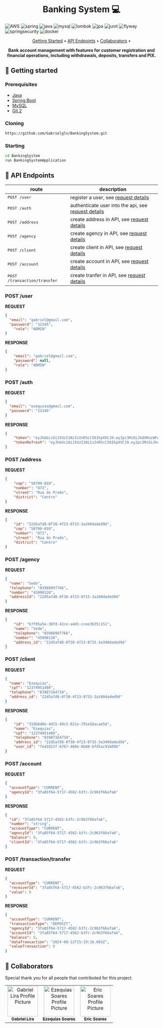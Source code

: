 [JAVA_BADGE]:https://img.shields.io/badge/java-%23ED8B00.svg?style=for-the-badge&logo=openjdk&logoColor=white
[SPRING_BADGE]: https://img.shields.io/badge/spring-%236DB33F.svg?style=for-the-badge&logo=spring&logoColor=white
[MYSQL_BADGE]:https://img.shields.io/badge/MySQL-%234479A1.svg?style=for-the-badge&logo=mysql&logoColor=white
[AWS_BADGE]:https://img.shields.io/badge/AWS-%23FF9900.svg?style=for-the-badge&logo=amazon-aws&logoColor=white
[LOMBOK_BADGE]:https://img.shields.io/badge/Lombok-%2318A558.svg?style=for-the-badge&logo=lombok&logoColor=white
[JPA_BADGE]:https://img.shields.io/badge/JPA-%2300A3E0.svg?style=for-the-badge&logo=java&logoColor=white
[JUNIT_BADGE]:https://img.shields.io/badge/JUnit5-25A162.svg?style=for-the-badge&logo=JUnit5&logoColor=white
[FLYWAY_BADGE]:https://img.shields.io/badge/Flyway-%2300A6A0.svg?style=for-the-badge&logo=flyway&logoColor=white
[SPRING_SECURITY_BADGE]:https://img.shields.io/badge/Spring%20Security-6DB33F.svg?style=for-the-badge&logo=Spring-Security&logoColor=white
[DOCKER_BADGE]:https://img.shields.io/badge/Docker-2496ED.svg?style=for-the-badge&logo=Docker&logoColor=white

<h1 align="center" style="font-weight: bold;">Banking System 💻</h1>

![AWS][AWS_BADGE]
![spring][SPRING_BADGE]
![java][JAVA_BADGE]
![mysql][MYSQL_BADGE]
![lombok][LOMBOK_BADGE]
![jpa][JPA_BADGE]
![junit][JUNIT_BADGE]
![flyway][FLYWAY_BADGE]
![springsecurity][SPRING_SECURITY_BADGE]
![docker][DOCKER_BADGE]

<p align="center">
 <a href="#started">Getting Started</a> • 
  <a href="#routes">API Endpoints</a> •
 <a href="#colab">Collaborators</a> •
</p>

<p align="center">
  <b>Bank account management with features for customer registration and financial operations, including withdrawals, deposits, transfers and PIX.</b>
</p>

<h2 id="started">🚀 Getting started</h2>

<h3>Prerequisites</h3>

- [Java](https://download.oracle.com/java/17/archive/jdk-17.0.6_windows-x64_bin.msi)
- [Spring Boot](https://start.spring.io/)
- [MySQL](https://dev.mysql.com/downloads/installer/)
- [Git 2](https://github.com)

<h3>Cloning</h3>

```bash
https://github.com/Gabrielgln/BankingSystem.git
```

<h3>Starting</h3>

```bash
cd BankingSystem
run BankingSystemApplication
```

<h2 id="routes">📍 API Endpoints</h2>

| route                                 | description                                          
|---------------------------------------|---------------------------------------------------------------------------------------------------------
| <kbd>POST /user</kbd>                 | register a user, see [request details](#post-user-detail)
| <kbd>POST /auth</kbd>                 | authenticate user into the api, see [request details](#post-auth-detail)
| <kbd>POST /address</kbd>              | create address in API, see [request details](#post-address-detail)
| <kbd>POST /agency</kbd>               | create agency in API, see [request details](#post-agency-detail)
| <kbd>POST /client</kbd>               | create client in API, see [request details](#post-client-detail)
| <kbd>POST /account</kbd>              | create account in API, see [request details](#post-account-detail)
| <kbd>POST /transaction/transfer</kbd> | create tranfer in API, see [request details](#post-transaction-transfer-detail)

<h3 id="post-user-detail">POST /user</h3>

**REQUEST**
```json
{
  "email": "gabriel@gmail.com",
  "password": "12345",
	"role": "ADMIN"
}
```

**RESPONSE**
```json
{
	"email": "gabriel@gmail.com",
	"password": null,
	"role": "ADMIN"
}
```

<h3 id="post-auth-detail">POST /auth</h3>

**REQUEST**
```json
{
  "email": "ezequias@gmail.com",
  "password": "12345"
}
```

**RESPONSE**
```json
{
	"token": "eyJhbGciOiJIUzI1NiIsInR5cCI6IkpXVCJ9.eyJpc3MiOiJhdXRoLWFwaSIsInN1YiI6ImV6ZXF1aWFzQGdtYWlsLmNvbSIsImV4cCI6MTcyMzIxMjI1OH0.uKB2fcg3BS7-niaZf8iIccLJA0Zk-XK_3DZgbHMQxLc",
	"tokenRefresh": "eyJhbGciOiJIUzI1NiIsInR5cCI6IkpXVCJ9.eyJpc3MiOiJhdXRoLWFwaSIsInVzZXIiOiJlemVxdWlhc0BnbWFpbC5jb20iLCJjb2RlQWNjZXNzIjoiOGQxMGEyYjQtNjZmZS04NzIyLTE5NGItNWJjNjU1NTRkZTE5IiwiZXhwIjoxNzI0NDY1MDU4LCJpc1JlZnJlc2hUb2tlbiI6dHJ1ZX0.7JJq7C8LSHDIVkJIejhbrLnfBnULOvkOvOM0pszjHgU"
}
```

<h3 id="post-address-detail">POST /address</h3>

**REQUEST**
```json
{
	"cep": "58700-010",
	"number": "872",
	"street": "Rua do Prado",
	"district": "Centro"
}
```

**RESPONSE**
```json
{
	"id": "22d5a7d8-0f38-4f23-8715-3a340daded9d",
	"cep": "58700-010",
	"number": "872",
	"street": "Rua do Prado",
	"district": "Centro"
}
```

<h3 id="post-agency-detail">POST /agency</h3>

**REQUEST**
```json
{
  "name": "Sede",
  "telephone": "83988997766",
  "number": "45890120",
  "addressId": "22d5a7d8-0f38-4f23-8715-3a340daded9d"
}
```

**RESPONSE**
```json
{
	"id": "b7f95a5e-38fd-42ce-a4d1-ccee3635c151",
	"name": "Sede",
	"telephone": "83988997766",
	"number": "45890120",
	"address_id": "22d5a7d8-0f38-4f23-8715-3a340daded9d"
}
```

<h3 id="post-client-detail">POST /client</h3>

**REQUEST**
```json
{
  "name": "Ezequias",
  "cpf": "12374951480",
  "telephone": "83987164734",
  "address_id": "22d5a7d8-0f38-4f23-8715-3a340daded9d"
}
```

**RESPONSE**
```json
{
	"id": "310b6d0e-4d15-48c5-821e-791e58acae5d",
	"name": "Ezequias",
	"cpf": "12374951480",
	"telephone": "83987164734",
	"address_id": "22d5a7d8-0f38-4f23-8715-3a340daded9d",
	"user_id": "fed1022f-6767-468e-8b68-bfd5ac91b096"
}
```

<h3 id="post-account-detail">POST /account</h3>

**REQUEST**
```json
{
  "accountType": "CURRENT",
  "agencyId": "3fa85f64-5717-4562-b3fc-2c963f66afa6"
}
```

**RESPONSE**
```json
{
  "id": "3fa85f64-5717-4562-b3fc-2c963f66afa6",
  "number": "string",
  "accountType": "CURRENT",
  "agencyId": "3fa85f64-5717-4562-b3fc-2c963f66afa6",
  "balance": 0,
  "clientId": "3fa85f64-5717-4562-b3fc-2c963f66afa6"
}
```

<h3 id="post-transaction-transfer-detail">POST /transaction/transfer</h3>

**REQUEST**
```json
{
  "accountType": "CURRENT",
  "receiverId": "3fa85f64-5717-4562-b3fc-2c963f66afa6",
  "value": 0
}
```

**RESPONSE**
```json
{
  "accountType": "CURRENT",
  "transactionType": "DEPOSIT",
  "agencyId": "3fa85f64-5717-4562-b3fc-2c963f66afa6",
  "accountId": "3fa85f64-5717-4562-b3fc-2c963f66afa6",
  "balance": 0,
  "dataTransaction": "2024-08-12T15:19:16.683Z",
  "valueTransaction": 0
}
```

<h2 id="colab">🤝 Collaborators</h2>

Special thank you for all people that contributed for this project.

<table>
  <tr>
    <td align="center">
      <a href="#">
        <img src="https://avatars.githubusercontent.com/u/106107461?v=4" width="100px;" alt="Gabriel Lira Profile Picture"/><br>
        <sub>
          <b>Gabriel Lira</b>
        </sub>
      </a>
    </td>
    <td align="center">
      <a href="#">
        <img src="https://avatars.githubusercontent.com/u/87997012?v=4" width="100px;" alt="Ezequias Soares Profile Picture"/><br>
        <sub>
          <b>Ezequias Soares</b>
        </sub>
      </a>
    </td>
    <td align="center">
      <a href="#">
        <img src="https://avatars.githubusercontent.com/u/58977849?v=4" width="100px;" alt="Eric Soares Profile Picture"/><br>
        <sub>
          <b>Eric Soares</b>
        </sub>
      </a>
    </td>
  </tr>
</table>
